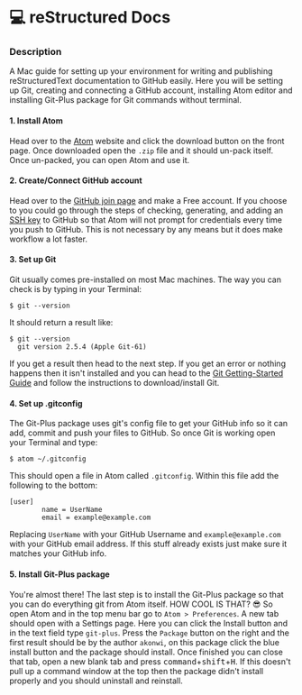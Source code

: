 # :computer: reStructured Docs

### Description
A Mac guide for setting up your environment for writing and publishing reStructuredText documentation to GitHub easily. Here you will be setting up Git, creating and connecting a GitHub account, installing Atom editor and installing Git-Plus package for Git commands without terminal.

#### 1. Install Atom
Head over to the [Atom](https://atom.io/) website and click the download button on the front page. Once downloaded open the `.zip` file and it should un-pack itself.  Once un-packed, you can open Atom and use it.

#### 2. Create/Connect GitHub account
Head over to the [GitHub join page](https://github.com/join) and make a Free account.  If you choose to you could go through the steps of checking, generating, and adding an [SSH key](https://help.github.com/articles/adding-a-new-ssh-key-to-your-github-account/) to GitHub so that Atom will not prompt for credentials every time you push to GitHub.  This is not necessary by any means but it does make workflow a lot faster.

#### 3. Set up Git
Git usually comes pre-installed on most Mac machines.  The way you can check is by typing in your Terminal:
```
$ git --version
```
It should return a result like:
```
$ git --version
  git version 2.5.4 (Apple Git-61)
```
If you get a result then head to the next step.  If you get an error or nothing happens then it isn't installed and you can head to the [Git Getting-Started Guide](https://git-scm.com/book/en/v2/Getting-Started-Installing-Git) and follow the instructions to download/install Git.

#### 4. Set up .gitconfig
The Git-Plus package uses git's config file to get your GitHub info so it can add, commit and push your files to GitHub.  So once Git is working open your Terminal and type:
```
$ atom ~/.gitconfig
```
This should open a file in Atom called `.gitconfig`.  Within this file add the following to the bottom:
```
[user]
        name = UserName
        email = example@example.com
```
Replacing `UserName` with your GitHub Username and `example@example.com` with your GitHub email address. If this stuff already exists just make sure it matches your GitHub info.

#### 5. Install Git-Plus package
You're almost there!  The last step is to install the Git-Plus package so that you can do everything git from Atom itself.  HOW COOL IS THAT? :sunglasses:  So open Atom and in the top menu bar go to `Atom > Preferences`.  A new tab should open with a Settings page.  Here you can click the Install button and in the text field type `git-plus`.  Press the `Package` button on the right and the first result should be by the author `akonwi`, on this package click the blue install button and the package should install.  Once finished you can close that tab, open a new blank tab and press <kbd>command</kbd>+<kbd>shift</kbd>+<kbd>H</kbd>.  If this doesn't pull up a command window at the top then the package didn't install properly and you should uninstall and reinstall.
